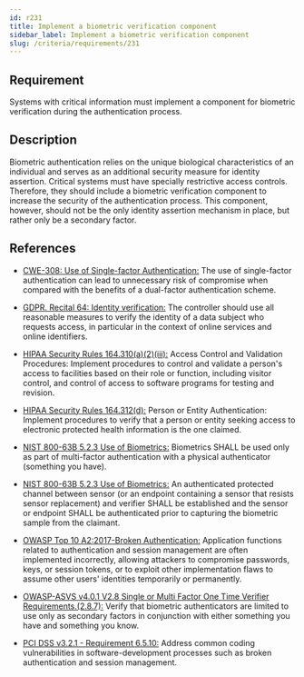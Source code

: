 ```yaml
---
id: r231
title: Implement a biometric verification component
sidebar_label: Implement a biometric verification component
slug: /criteria/requirements/231
---
```


## Requirement

Systems with critical information
must implement a component
for biometric verification
during the authentication process.

## Description

Biometric authentication relies on
the unique biological characteristics
of an individual and serves
as an additional security measure
for identity assertion.
Critical systems must have
specially restrictive access controls.
Therefore,
they should include a biometric verification component
to increase the security
of the authentication process.
This component, however,
should not be
the only identity assertion mechanism in place,
but rather only be a secondary factor.

## References

- [CWE-308: Use of Single-factor Authentication:](https://cwe.mitre.org/data/definitions/308.html)
  The use of single-factor authentication
  can lead to unnecessary risk
  of compromise when compared with the benefits
  of a dual-factor authentication scheme.

- [GDPR. Recital 64: Identity verification:](https://gdpr-info.eu/recitals/no-64/)
  The controller should use all reasonable measures
  to verify the identity of a data subject
  who requests access,
  in particular in the context
  of online services
  and online identifiers.

- [HIPAA Security Rules 164.310(a)(2)(iii):](https://www.law.cornell.edu/cfr/text/45/164.310)
  Access Control and Validation Procedures:
  Implement procedures to control
  and validate a person's access to facilities
  based on their role or function,
  including visitor control,
  and control of access to software programs
  for testing and revision.

- [HIPAA Security Rules 164.312(d):](https://www.law.cornell.edu/cfr/text/45/164.312)
  Person or Entity Authentication:
  Implement procedures to verify
  that a person or entity seeking access
  to electronic protected health information
  is the one claimed.

- [NIST 800-63B 5.2.3 Use of Biometrics:](https://pages.nist.gov/800-63-3/sp800-63b.html)
  Biometrics SHALL be used
  only as part of multi-factor authentication
  with a physical authenticator (something you have).

- [NIST 800-63B 5.2.3 Use of Biometrics:](https://pages.nist.gov/800-63-3/sp800-63b.html)
  An authenticated protected channel
  between sensor
  (or an endpoint containing a sensor that resists sensor replacement)
  and verifier SHALL be established
  and the sensor or endpoint SHALL be authenticated
  prior to capturing the biometric sample from the claimant.

- [OWASP Top 10 A2:2017-Broken Authentication:](https://owasp.org/www-project-top-ten/OWASP_Top_Ten_2017/Top_10-2017_A2-Broken_Authentication)
  Application functions related to authentication
  and session management
  are often implemented incorrectly,
  allowing attackers to compromise passwords, keys,
  or session tokens,
  or to exploit other implementation flaws
  to assume other users' identities
  temporarily or permanently.

- [OWASP-ASVS v4.0.1 V2.8 Single or Multi Factor One Time Verifier Requirements.(2.8.7):](https://owasp.org/www-pdf-archive/OWASP_Application_Security_Verification_Standard_4.0-en.pdf)
  Verify that biometric authenticators
  are limited to use only as secondary factors
  in conjunction with either something you have
  and something you know.

- [PCI DSS v3.2.1 - Requirement 6.5.10:](https://www.pcisecuritystandards.org/documents/PCI_DSS_v3-2-1.pdf)
  Address common coding vulnerabilities
  in software-development processes
  such as broken authentication
  and session management.
